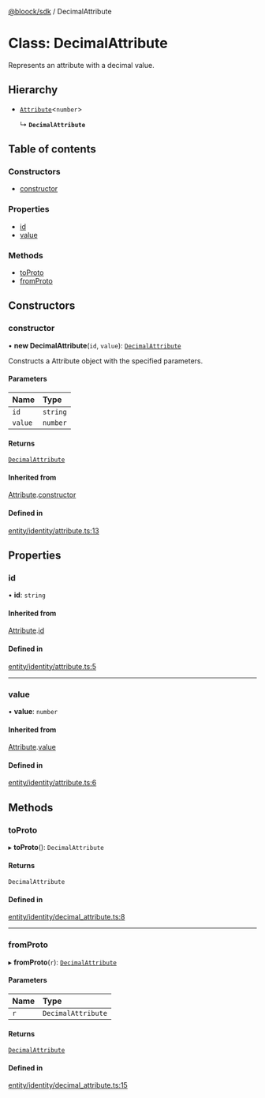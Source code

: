 [@bloock/sdk](../index.md) / DecimalAttribute

# Class: DecimalAttribute

Represents an attribute with a decimal value.

## Hierarchy

- [`Attribute`](Attribute.md)\<`number`\>

  ↳ **`DecimalAttribute`**

## Table of contents

### Constructors

- [constructor](DecimalAttribute.md#constructor)

### Properties

- [id](DecimalAttribute.md#id)
- [value](DecimalAttribute.md#value)

### Methods

- [toProto](DecimalAttribute.md#toproto)
- [fromProto](DecimalAttribute.md#fromproto)

## Constructors

### constructor

• **new DecimalAttribute**(`id`, `value`): [`DecimalAttribute`](DecimalAttribute.md)

Constructs a Attribute object with the specified parameters.

#### Parameters

| Name | Type |
| :------ | :------ |
| `id` | `string` |
| `value` | `number` |

#### Returns

[`DecimalAttribute`](DecimalAttribute.md)

#### Inherited from

[Attribute](Attribute.md).[constructor](Attribute.md#constructor)

#### Defined in

[entity/identity/attribute.ts:13](https://github.com/bloock/bloock-sdk/blob/34885a1/languages/js/src/entity/identity/attribute.ts#L13)

## Properties

### id

• **id**: `string`

#### Inherited from

[Attribute](Attribute.md).[id](Attribute.md#id)

#### Defined in

[entity/identity/attribute.ts:5](https://github.com/bloock/bloock-sdk/blob/34885a1/languages/js/src/entity/identity/attribute.ts#L5)

___

### value

• **value**: `number`

#### Inherited from

[Attribute](Attribute.md).[value](Attribute.md#value)

#### Defined in

[entity/identity/attribute.ts:6](https://github.com/bloock/bloock-sdk/blob/34885a1/languages/js/src/entity/identity/attribute.ts#L6)

## Methods

### toProto

▸ **toProto**(): `DecimalAttribute`

#### Returns

`DecimalAttribute`

#### Defined in

[entity/identity/decimal_attribute.ts:8](https://github.com/bloock/bloock-sdk/blob/34885a1/languages/js/src/entity/identity/decimal_attribute.ts#L8)

___

### fromProto

▸ **fromProto**(`r`): [`DecimalAttribute`](DecimalAttribute.md)

#### Parameters

| Name | Type |
| :------ | :------ |
| `r` | `DecimalAttribute` |

#### Returns

[`DecimalAttribute`](DecimalAttribute.md)

#### Defined in

[entity/identity/decimal_attribute.ts:15](https://github.com/bloock/bloock-sdk/blob/34885a1/languages/js/src/entity/identity/decimal_attribute.ts#L15)
